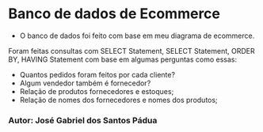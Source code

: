 # Banco de dados de Ecommerce

- O banco de dados foi feito com base em meu diagrama de ecommerce.

Foram feitas consultas com SELECT Statement, SELECT Statement, ORDER BY, HAVING Statement com base em algumas perguntas como essas:

- Quantos pedidos foram feitos por cada cliente?
- Algum vendedor também é fornecedor?
- Relação de produtos fornecedores e estoques;
- Relação de nomes dos fornecedores e nomes dos produtos;

### Autor: José Gabriel dos Santos Pádua
